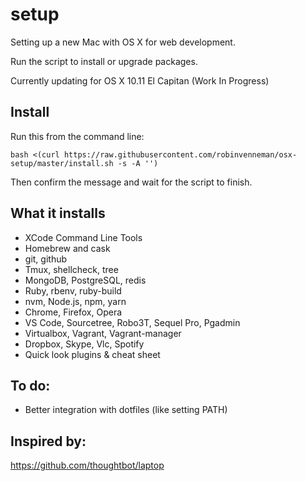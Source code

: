 setup
=====

Setting up a new Mac with OS X for web development.

Run the script to install or upgrade packages.

Currently updating for OS X 10.11 El Capitan (Work In Progress)


Install
-------
Run this from the command line:

    bash <(curl https://raw.githubusercontent.com/robinvenneman/osx-setup/master/install.sh -s -A '')

Then confirm the message and wait for the script to finish.


What it installs
----------------

* XCode Command Line Tools
* Homebrew and cask
* git, github
* Tmux, shellcheck, tree
* MongoDB, PostgreSQL, redis
* Ruby, rbenv, ruby-build
* nvm, Node.js, npm, yarn
* Chrome, Firefox, Opera
* VS Code, Sourcetree, Robo3T, Sequel Pro, Pgadmin
* Virtualbox, Vagrant, Vagrant-manager
* Dropbox, Skype, Vlc, Spotify
* Quick look plugins & cheat sheet


To do:
------

* Better integration with dotfiles (like setting PATH)


Inspired by:
------------

https://github.com/thoughtbot/laptop
